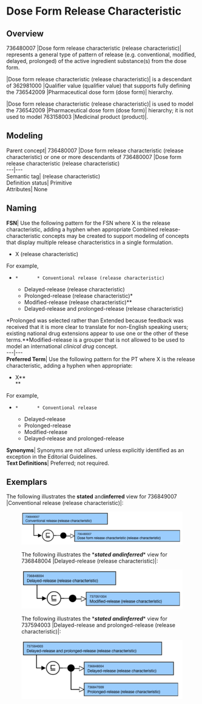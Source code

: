 # Dose Form Release Characteristic

## Overview

736480007 |Dose form release characteristic (release characteristic)| represents a general type of pattern of release (e.g. conventional, modified, delayed, prolonged) of the active ingredient substance(s) from the dose form.

|Dose form release characteristic (release characteristic)| is a descendant of 362981000 |Qualifier value (qualifier value) that supports fully defining the 736542009 |Pharmaceutical dose form (dose form)| hierarchy. 

|Dose form release characteristic (release characteristic)| is used to model the 736542009 |Pharmaceutical dose form (dose form)| hierarchy; it is not used to model 763158003 |Medicinal product (product)|.

## Modeling

Parent concept| 736480007 |Dose form release characteristic (release characteristic) or one or more descendants of 736480007 |Dose form release characteristic (release characteristic)  
---|---  
Semantic tag| (release characteristic)  
Definition status| Primitive  
Attributes| None  
  
## Naming

**FSN**|  Use the following pattern for the FSN where X is the release characteristic, adding a hyphen when appropriate Combined release-characteristic concepts may be created to support modeling of concepts that display multiple release characteristics in a single formulation.

  * X (release characteristic)

For example,

  *     *       * Conventional release (release characteristic)
      * Delayed-release (release characteristic)
      * Prolonged-release (release characteristic)*
      * Modified-release (release characteristic)**
      * Delayed-release and prolonged-release (release characteristic)

*Prolonged was selected rather than Extended because feedback was received that it is more clear to translate for non-English speaking users; existing national drug extensions appear to use one or the other of these terms.**Modified-release is a grouper that is not allowed to be used to model an international _clinical drug_ concept.  
---|---  
**Preferred Term**|  Use the following pattern for the PT where X is the release characteristic, adding a hyphen when appropriate:

  * X**  
**

For example,

  *     *       * Conventional release
      * Delayed-release
      * Prolonged-release
      * Modified-release
      * Delayed-release and prolonged-release

  
**Synonyms**|  Synonyms are not allowed unless explicitly identified as an exception in the Editorial Guidelines.  
**Text Definitions**|  Preferred; not required.  
  
## Exemplars

The following illustrates the ****stated**** and****inferred**** view for 736849007 |Conventional release (release characteristic)|:

<figure><img src="images/174691187.png" alt="" title=""><figcaption><p>The following illustrates the *<em><strong>stated</strong><strong> and</strong><strong>inferred</strong></em>* view for 736848004 |Delayed-release (release characteristic)|:</p></figcaption></figure>

  

<figure><img src="images/174691186.png" alt="" title=""><figcaption><p>The following illustrates the *<em><strong>stated</strong><strong> and</strong><strong>inferred</strong></em>* view for 737594003 |Delayed-release and prolonged-release (release characteristic)|:</p></figcaption></figure>

  

<figure><img src="images/174691185.png" alt="" title=""></figure>
